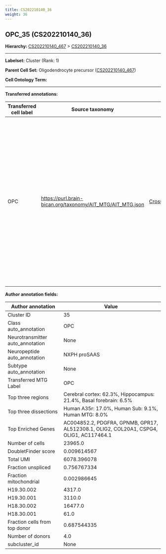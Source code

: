 ```yaml
---
title: CS202210140_36
weight: 36
---
```

## OPC_35 (CS202210140_36)
<b>Hierarchy: </b>
[CS202210140_467](https://purl.brain-bican.org/taxonomy/CS202210140#CS202210140_467) >
[CS202210140_36](https://purl.brain-bican.org/taxonomy/CS202210140#CS202210140_36)

---


**Labelset:** Cluster (Rank: 1)

**Parent Cell Set:** Oligodendrocyte precursor ([CS202210140_467](https://purl.brain-bican.org/taxonomy/CS202210140#CS202210140_467))



**Cell Ontology Term:** 

[MARKER GENES.]: #


---

[TRANSFERRED ANNOTATIONS.]: #


**Transferred annotations:**

| Transferred cell label | Source taxonomy | Source node accession | Algorithm name | Comment |
|------------------------|-----------------|-----------------------|----------------|---------|
|OPC|https://purl.brain-bican.org/taxonomy/AIT_MTG/AIT_MTG.json|[CrossArea_subclass:bdb83a819a](https://purl.brain-bican.org/taxonomy/AIT_MTG#CrossArea_subclass_bdb83a819a)||We performed PCA (50 components) on our full dataset, trained a random forest classifier (scikit-learn, class_ weight=‘balanced’, max_depth=50) on the MTG labels, and then predicted labels for all cells. We labeled each cluster with the mode of its constituent cells if two conditions were met: more than 0.8 of predicted labels matched the mode, and the mean probability of these pre- dictions was greater than 0.8.|

[AUTHOR ANNOTATION FIELDS.]: #


**Author annotation fields:**

| Author annotation | Value |
|-------------------|-------|
|Cluster ID|35|
|Class auto_annotation|OPC|
|Neurotransmitter auto_annotation|None|
|Neuropeptide auto_annotation|NXPH proSAAS|
|Subtype auto_annotation|None|
|Transferred MTG Label|OPC|
|Top three regions|Cerebral cortex: 62.3%, Hippocampus: 21.4%, Basal forebrain: 6.5%|
|Top three dissections|Human A35r: 17.0%, Human Sub: 9.1%, Human MTG: 8.0%|
|Top Enriched Genes|AC004852.2, PDGFRA, GPNMB, GPR17, AL512308.1, OLIG2, COL20A1, CSPG4, OLIG1, AC117464.1|
|Number of cells|23965.0|
|DoubletFinder score|0.009614567|
|Total UMI|6078.396078|
|Fraction unspliced|0.756767334|
|Fraction mitochondrial|0.002986645|
|H19.30.002|4317.0|
|H19.30.001|3110.0|
|H18.30.002|16477.0|
|H18.30.001|61.0|
|Fraction cells from top donor|0.687544335|
|Number of donors|4.0|
|subcluster_id|None|
